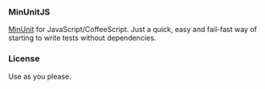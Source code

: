 ### MinUnitJS

[MinUnit](http://www.jera.com/techinfo/jtns/jtn002.html) for JavaScript/CoffeeScript.
Just a quick, easy and fail-fast way of starting to write tests without dependencies.


### License

Use as you please.
